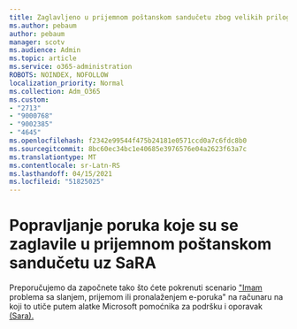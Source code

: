 ```yaml
---
title: Zaglavljeno u prijemnom poštanskom sandučetu zbog velikih priloga
ms.author: pebaum
author: pebaum
manager: scotv
ms.audience: Admin
ms.topic: article
ms.service: o365-administration
ROBOTS: NOINDEX, NOFOLLOW
localization_priority: Normal
ms.collection: Adm_O365
ms.custom:
- "2713"
- "9000768"
- "9002385"
- "4645"
ms.openlocfilehash: f2342e99544f475b24181e0571ccd0a7c6fdc8b0
ms.sourcegitcommit: 8bc60ec34bc1e40685e3976576e04a2623f63a7c
ms.translationtype: MT
ms.contentlocale: sr-Latn-RS
ms.lasthandoff: 04/15/2021
ms.locfileid: "51825025"
---
```

# <a name="fix-messages-that-are-stuck-in-the-outbox-with-sara"></a>Popravljanje poruka koje su se zaglavile u prijemnom poštanskom sandučetu uz SaRA

Preporučujemo da započnete tako što ćete pokrenuti scenario ["Imam](https://aka.ms/SaRA-OutlookSendReceive) problema sa slanjem, prijemom ili pronalaženjem e-poruka" na računaru na koji to utiče putem alatke Microsoft pomoćnika za podršku i oporavak [(Sara).](https://diagnostics.office.com/#/)
